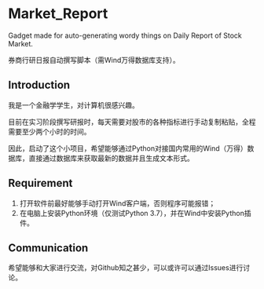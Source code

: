 # Market_Report
Gadget made for auto-generating wordy things on Daily Report of Stock Market.

券商行研日报自动撰写脚本（需Wind万得数据库支持）。

## Introduction
我是一个金融学学生，对计算机很感兴趣。

目前在实习阶段撰写研报时，每天需要对股市的各种指标进行手动复制粘贴，全程需要至少两个小时的时间。

因此，启动了这个小项目，希望能够通过Python对接国内常用的Wind（万得）数据库，直接通过数据库来获取最新的数据并且生成文本形式。

## Requirement
1. 打开软件前最好能够手动打开Wind客户端，否则程序可能报错；
2. 在电脑上安装Python环境（仅测试Python 3.7），并在Wind中安装Python插件。

## Communication
希望能够和大家进行交流，对Github知之甚少，可以或许可以通过Issues进行讨论。